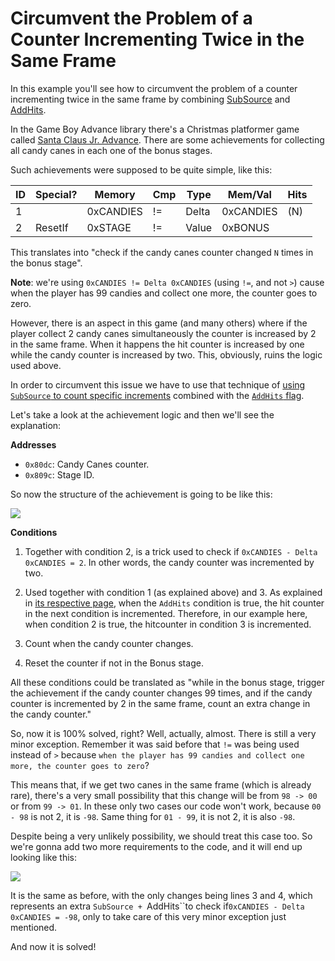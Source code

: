# Circumvent the Problem of a Counter Incrementing Twice in the Same Frame

In this example you'll see how to circumvent the problem of a counter incrementing twice in the same frame by combining [SubSource](/developer-docs/flags/subsource) and [AddHits](/developer-docs/flags/addhits-subhits).

In the Game Boy Advance library there's a Christmas platformer game called [Santa Claus Jr. Advance](http://retroachievements.org/Game/7152). There are some achievements for collecting all candy canes in each one of the bonus stages.

Such achievements were supposed to be quite simple, like this:

| ID  | Special? | Memory    | Cmp | Type  | Mem/Val   | Hits |
| --- | -------- | --------- | --- | ----- | --------- | ---- |
| 1   |          | 0xCANDIES | !=  | Delta | 0xCANDIES | (N)  |
| 2   | ResetIf  | 0xSTAGE   | !=  | Value | 0xBONUS   |

This translates into "check if the candy canes counter changed `N` times in the bonus stage".

**Note**: we're using `0xCANDIES != Delta 0xCANDIES` (using `!=`, and not `>`) cause when the player has 99 candies and collect one more, the counter goes to zero.

However, there is an aspect in this game (and many others) where if the player collect 2 candy canes simultaneously the counter is increased by 2 in the same frame. When it happens the hit counter is increased by one while the candy counter is increased by two. This, obviously, ruins the logic used above.

In order to circumvent this issue we have to use that technique of [using `SubSource` to count specific increments](/developer-docs/flags/subsource#using-subsource-to-count-specific-increments) combined with the [`AddHits` flag](/developer-docs/flags/addhits-subhits).

Let's take a look at the achievement logic and then we'll see the explanation:

**Addresses**

- `0x80dc`: Candy Canes counter.
- `0x809c`: Stage ID.

So now the structure of the achievement is going to be like this:

![](https://i.imgur.com/sDtPpX9.png)

**Conditions**

1. Together with condition 2, is a trick used to check if `0xCANDIES - Delta 0xCANDIES = 2`. In other words, the candy counter was incremented by two.

2. Used together with condition 1 (as explained above) and 3. As explained in [its respective page](/developer-docs/flags/addhits-subhits), when the `AddHits` condition is true, the hit counter in the next condition is incremented. Therefore, in our example here, when condition 2 is true, the hitcounter in condition 3 is incremented.

3. Count when the candy counter changes.

4. Reset the counter if not in the Bonus stage.

All these conditions could be translated as "while in the bonus stage, trigger the achievement if the candy counter changes 99 times, and if the candy counter is incremented by 2 in the same frame, count an extra change in the candy counter."

So, now it is 100% solved, right? Well, actually, almost. There is still a very minor exception. Remember it was said before that `!=` was being used instead of `>` because `when the player has 99 candies and collect one more, the counter goes to zero`?

This means that, if we get two canes in the same frame (which is already rare), there's a very small possibility that this change will be from `98 -> 00` or from `99 -> 01`. In these only two cases our code won't work, because `00 - 98` is not 2, it is `-98`. Same thing for `01 - 99`, it is not 2, it is also `-98`.

Despite being a very unlikely possibility, we should treat this case too. So we're gonna add two more requirements to the code, and it will end up looking like this:

![](https://i.imgur.com/6wePK8N.png)

It is the same as before, with the only changes being lines 3 and 4, which represents an extra `SubSource + `AddHits``to check if`0xCANDIES - Delta 0xCANDIES = -98`, only to take care of this very minor exception just mentioned.

And now it is solved!
